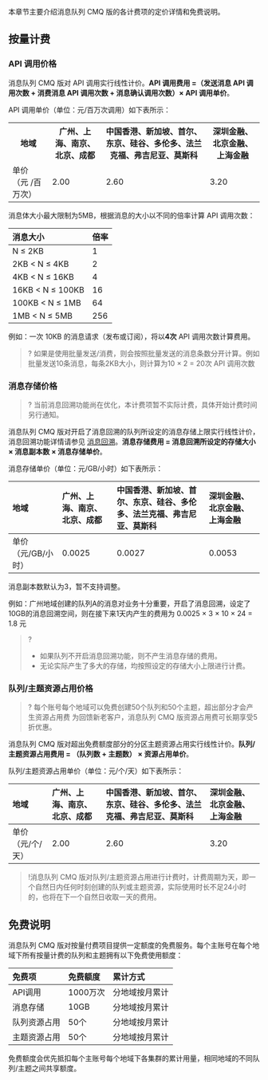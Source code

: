 本章节主要介绍消息队列 CMQ 版的各计费项的定价详情和免费说明。

## 按量计费

[](id:API)
### API 调用价格

消息队列 CMQ 版对 API 调用实行线性计价。**API 调用费用 =（发送消息 API 调用次数 + 消费消息 API 调用次数 + 消息确认调用次数）× API 调用单价**。

API 调用单价（单位：元/百万次调用）如下表所示：

<table><tr>
<th rowspan="2"><nobr>地域</nobr></th>
</tr><tr>
<th>广州、上海、南京、北京、成都</th>
<th>中国香港、新加坡、首尔、东京、硅谷、多伦多、法兰克福、弗吉尼亚、莫斯科</th>
<th>深圳金融、北京金融、上海金融</th>
</tr><tr>
<td>单价（元 /百万次）</td>
<td>2.00</td>
<td>2.60</td>
<td>3.20</td>
</tr>
</table>



消息体大小最大限制为5MB，根据消息的大小以不同的倍率计算 API 调用次数：

| 消息大小         | 倍率 |
| :--------------- | :--- |
| N ≤ 2KB          | 1    |
| 2KB < N ≤ 4KB    | 2    |
| 4KB < N ≤ 16KB   | 4    |
| 16KB < N ≤ 100KB | 16   |
| 100KB < N ≤ 1MB  | 64   |
| 1MB < N ≤ 5MB    | 256  |

例如：一次 10KB 的消息请求（发布或订阅），将以**4次** API 调用次数计算费用。

>? 如果是使用批量发送/消费，则会按照批量发送的消息条数分开计算。例如批量发送10条消息，每条2KB大小，则计算为10 × 2 = 20次 API 调用次数


[](id:msg)
### 消息存储价格

>? 当前消息回溯功能尚在优化，本计费项暂不实际计费，具体开始计费时间另行通知。

消息队列 CMQ 版对开启了消息回溯的队列所设定的消息存储上限实行线性计价，消息回溯功能详情请参见 [消息回溯](https://cloud.tencent.com/document/product/1496/61018)。**消息存储费用 = 消息回溯所设定的存储大小 × 消息副本数 × 消息存储单价**。

消息存储单价（单位：元/GB/小时）如下表所示：

| 地域               | 广州、上海、南京、北京、成都 | 中国香港、新加坡、首尔、东京、硅谷、多伦多、法兰克福、弗吉尼亚、莫斯科 | 深圳金融、北京金融、上海金融 |
| :----------------- | :--------------------------- | :----------------------------------------------------------- | :--------------------------- |
| 单价（元/GB/小时） | 0.0025                       | 0.0027                                                       | 0.0053                       |

消息副本数默认为3，暂不支持调整。

例如：广州地域创建的队列A的消息对业务十分重要，开启了消息回溯，设定了10GB的消息回溯空间，则在接下来1天内产生的费用为 0.0025 × 3 × 10 × 24 = 1.8 元

>?
>- 如果队列不开启消息回溯功能，则不产生消息存储的费用。
>- 无论实际产生了多大的存储，均按照设定的存储大小上限进行计费。


[](id:resource)
### 队列/主题资源占用价格

>? 每个账号每个地域可以免费创建50个队列和50个主题，超出部分才会产生资源占用费
> 为回馈新老客户，消息队列 CMQ 版资源占用费可长期享受5折优惠。

消息队列 CMQ 版对超出免费额度部分的分区主题资源占用实行线性计价。**队列/主题资源占用费用 = （队列数 + 主题数） × 资源占用单价**。

队列/主题资源占用单价（单位：元/个/天）如下表所示：

| 地域             | 广州、上海、南京、北京、成都 | 中国香港、新加坡、首尔、东京、硅谷、多伦多、法兰克福、弗吉尼亚、莫斯科 | 深圳金融、北京金融、上海金融 |
| :--------------- | :--------------------------- | :----------------------------------------------------------- | :--------------------------- |
| 单价（元/个/天） | 2.00                         | 2.60                                                         | 3.20                         |

>!消息队列 CMQ 版对队列/主题资源占用进行计费时，计费周期为天，即一个自然日内任何时刻创建的队列或主题资源，实际使用时长不足24小时的，也将在下一个自然日收取一天的费用。


## 免费说明

消息队列 CMQ 版对按量付费项目提供一定额度的免费服务。每个主账号在每个地域下所有按量计费的队列和主题拥有以下免费使用额度：

| 免费项            | 免费额度 | 累计方式       |
| :---------------- | :------- | :------------- |
| API调用           | 1000万次 | 分地域按月累计 |
| 消息存储          | 10GB     | 分地域按月累计 |
| 队列资源占用 | 50个     | 分地域按月累计 |
| 主题资源占用 | 50个     | 分地域按月累计 |

免费额度会优先抵扣每个主账号每个地域下各集群的累计用量，相同地域的不同队列/主题之间共享额度。

